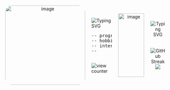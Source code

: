 <div align="center" style="display: flex; align-items: center; justify-content: center; gap: 20px; height: 200px;">

  <img src="https://github.com/user-attachments/assets/20b0f1d7-3cac-47dc-95fa-9f5ef118d175" height="250"
       style=" max-height: 250px; border-radius: 20px;" alt="image" align="right" />

  <div style="text-align: left; max-height: 100%; overflow: hidden;">
    
<img src="https://readme-typing-svg.demolab.com?font=Monserrat&size=30&duration=9000&pause=1000&color=CAA477&center=true&vCenter=true&width=435&lines=llu+%2F+6voo"
         alt="Typing SVG" style="max-width: 100%; display: block;" />

<pre>
-- programming  >     python, c++, lua, web dev
-- hobbies      >   gfx design, music/producing
-- interests    >       cybersec, maldev, osint
--                              i <3 malware !!
    </pre>

<img src="https://komarev.com/ghpvc/?username=6voo&color=CAA477" alt="view counter" />
<br><br>
  </div>
<img style="width: 100%" alt="image" src="https://github.com/user-attachments/assets/600ccfbc-55ec-4a2c-96d7-a3c705cb6a68" />

<img src="https://readme-typing-svg.demolab.com?font=Monserrat&size=30&duration=9000&pause=1000&color=CAA477&center=true&vCenter=true&width=435&lines=My+Stats"
         alt="Typing SVG" style="max-width: 100%; display: block;" />
  <br><br>
<img src="https://streak-stats.demolab.com?user=6voo" alt="GitHub Streak" />
<img src="https://github-readme-stats.vercel.app/api?username=6voo&show_icons=true&theme=gruvbox_light">
</div>
